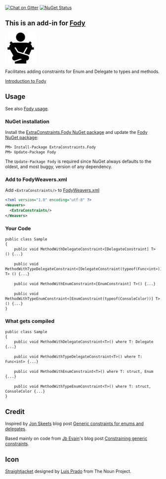 [![Chat on Gitter](https://img.shields.io/gitter/room/fody/fody.svg?style=flat&max-age=86400)](https://gitter.im/Fody/Fody)
[![NuGet Status](http://img.shields.io/nuget/v/ExtraConstraints.Fody.svg?style=flat&max-age=86400)](https://www.nuget.org/packages/ExtraConstraints.Fody/)


## This is an add-in for [Fody](https://github.com/Fody/Fody/) 

![Icon](https://raw.githubusercontent.com/Fody/ExtraConstraints/master/package_icon.png)

Facilitates adding constraints for Enum and Delegate to types and methods.

[Introduction to Fody](http://github.com/Fody/Fody/wiki/SampleUsage)


## Usage

See also [Fody usage](https://github.com/Fody/Fody#usage).


### NuGet installation

Install the [ExtraConstraints.Fody NuGet package](https://nuget.org/packages/ExtraConstraints.Fody/) and update the [Fody NuGet package](https://nuget.org/packages/Fody/):

```
PM> Install-Package ExtraConstraints.Fody
PM> Update-Package Fody
```

The `Update-Package Fody` is required since NuGet always defaults to the oldest, and most buggy, version of any dependency.


### Add to FodyWeavers.xml

Add `<ExtraConstraints/>` to [FodyWeavers.xml](https://github.com/Fody/Fody#add-fodyweaversxml)

```xml
<?xml version="1.0" encoding="utf-8" ?>
<Weavers>
  <ExtraConstraints/>
</Weavers>
```


### Your Code

    public class Sample
    {
        public void MethodWithDelegateConstraint<[DelegateConstraint] T> () {...}

        public void MethodWithTypeDelegateConstraint<[DelegateConstraint(typeof(Func<int>))] T> () {...}

        public void MethodWithEnumConstraint<[EnumConstraint] T>() {...}

        public void MethodWithTypeEnumConstraint<[EnumConstraint(typeof(ConsoleColor))] T>() {...}
    } 
	

### What gets compiled

    public class Sample
    {
        public void MethodWithDelegateConstraint<T>() where T: Delegate {...}

        public void MethodWithTypeDelegateConstraint<T>() where T: Func<int> {...}

        public void MethodWithEnumConstraint<T>() where T: struct, Enum {...}

        public void MethodWithTypeEnumConstraint<T>() where T: struct, ConsoleColor {...}
    }


## Credit 

Inspired by [Jon Skeets](http://msmvps.com/blogs/jon_skeet)  blog post [Generic constraints for enums and delegates](http://msmvps.com/blogs/jon_skeet/archive/2009/09/10/generic-constraints-for-enums-and-delegates.aspx).

Based mainly on code from [Jb Evain](http://evain.net/bio/)'s blog post [Constraining generic constraints](http://evain.net/blog/articles/2012/01/13/constraining-generic-constraints).


## Icon

<a href="http://thenounproject.com/noun/straightjacket/#icon-No7600" target="_blank">Straightjacket</a> designed by <a href="http://thenounproject.com/Luis" target="_blank">Luis Prado</a> from The Noun Project.
